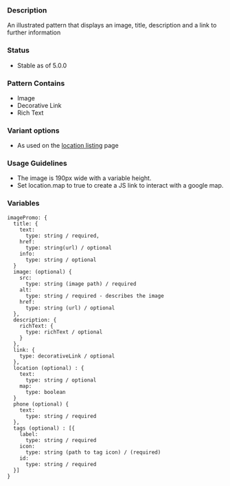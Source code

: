 ### Description
An illustrated pattern that displays an image, title, description and a link to further information

### Status
* Stable as of 5.0.0

### Pattern Contains
* Image
* Decorative Link
* Rich Text

### Variant options
* As used on the [location listing](./?p=molecules-image-promo-with-map-link) page

### Usage Guidelines
- The image is 190px wide with a variable height.
- Set location.map to true to create a JS link to interact with a google map.

### Variables
~~~
imagePromo: {
  title: {
    text: 
      type: string / required,
    href: 
      type: string(url) / optional
    info:
      type: string / optional
  } 
  image: (optional) {  
    src:
      type: string (image path) / required
    alt: 
      type: string / required - describes the image
    href: 
      type: string (url) / optional
  },
  description: {
    richText: {
      type: richText / optional
    }
  },
  link: {
    type: decorativeLink / optional
  },
  location (optional) : {
    text: 
      type: string / optional
    map:
      type: boolean
  }
  phone (optional) {
    text: 
      type: string / required
  },
  tags (optional) : [{ 
    label: 
      type: string / required
    icon: 
      type: string (path to tag icon) / (required)
    id:
      type: string / required
  }]
}
~~~
